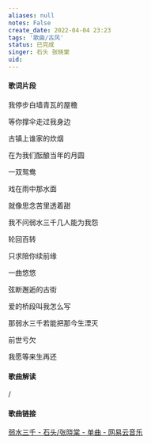 ```yaml
---
aliases: null
notes: False
create_date: 2022-04-04 23:23
tags: '歌曲/古风'
status: 已完成
singer: 石头 张晓棠
uid: 
---
```

#### 歌词片段

我停步白墙青瓦的屋檐

等你撑伞走过我身边

古镇上谁家的炊烟

在为我们酝酿当年的月圆

一双鸳鸯

戏在雨中那水面

就像思念苦里透着甜

我不问弱水三千几人能为我怨

轮回百转

只求陪你续前缘

一曲悠悠

弦断邂逅的古街

爱的桥段叫我怎么写

那弱水三千若能把那今生湮灭

前世亏欠

我愿等来生再还

#### 歌曲解读

/

#### 歌曲链接

[弱水三千 - 石头/张晓棠 - 单曲 - 网易云音乐](https://music.163.com/song?id=30482460&userid=84019341)



